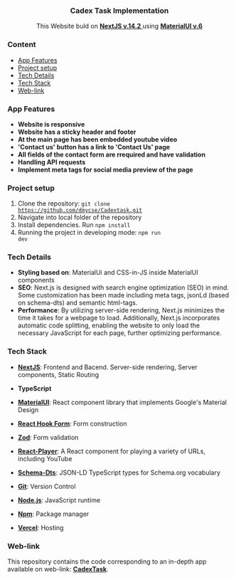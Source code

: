 <div align="center">

  <h3 align="center">Cadex Task Implementation</h3>

   <div align="center">
     This Website buld on <a href="https://nextjs.org/" target="_blank"><b>NextJS v.14.2</b> </a>using <a href="https://mui.com/" target="_blank"><b>MaterialUI v.6</b></a>
    </div>
</div>

### <a name="table">Content</a>

- [App Features](#features)
- [Project setup](#setup)
- [Tech Details](#details)
- [Tech Stack](#tech-stack)
- [Web-link](#web-link)

### <a name="features">App Features</a>

* **Website is responsive**
* **Website has a sticky header and footer**
* **At the main page has been embedded youtube video**
* **'Contact us' button has a link to 'Contact Us' page**
* **All fields of the contact form are rrequired and have validation**
* **Handling API requests**
* **Implement meta tags for social media preview of the page**

### <a name="features">Project setup</a>
1. Clone the repository: <code>git clone https://github.com/dmycse/Cadextask.git</code>
2. Navigate into local folder of the repository
3. Install dependencies. Run <code>npm install</code>
4. Running the project in developing mode: <code>npm run dev</code>

### <a name="details">Tech Details</a>
* **Styling based on**: MaterialUi and CSS-in-JS inside MaterialUI components
* **SEO**: Next.js is designed with search engine optimization (SEO) in mind. Some customization has been made including meta tags, jsonLd (based on schema-dts) and semantic html-tags.
* **Performance**: By utilizing server-side rendering, Next.js minimizes the time it takes for a webpage to load. Additionally, Next.js incorporates automatic code splitting, enabling the website to only load the necessary JavaScript for each page, further optimizing performance.

### <a name="tech-stack">Tech Stack</a>

* **[NextJS](https://nextjs.org/)**: Frontend and Bacend. Server-side rendering, Server components, Static Routing
* **TypeScript**
* **[MaterialUI](https://mui.com/)**: React component library that implements Google's Material Design
* **[React Hook Form](https://react-hook-form.com/)**: Form construction
* **[Zod](https://zod.dev/)**: Form validation
* **[React-Player](https://www.npmjs.com/package/react-player)**: A React component for playing a variety of URLs, including YouTube
* **[Schema-Dts](https://www.npmjs.com/package/schema-dts)**: JSON-LD TypeScript types for Schema.org vocabulary
* **[Git](https://git-scm.com/)**: Version Control
* **[Node.js](https://nodejs.org/en)**: JavaScript runtime
* **[Npm](https://www.npmjs.com/)**: Package manager

* **[Vercel](https://vercel.com/)**: Hosting


### <a name="web-link">Web-link</a>
This repository contains the code corresponding to an in-depth app available on web-link: <a href="https://cadextask.vercel.app" target="_blank"><b>CadexTask</b></a>. 
